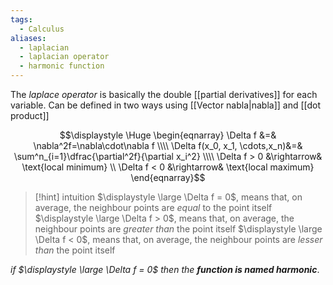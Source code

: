 ```yaml
---
tags:
  - Calculus
aliases:
  - laplacian
  - laplacian operator
  - harmonic function
---
```

The *laplace operator* is basically the double [[partial derivatives]] for each variable. Can be defined in two ways using [[Vector nabla|nabla]] and [[dot product]]

$$\displaystyle \Huge \begin{eqnarray} 
\Delta f &=& \nabla^2f=\nabla\cdot\nabla f 
\\\\
\Delta f(x_0, x_1, \cdots,x_n)&=& \sum^n_{i=1}\dfrac{\partial^2f}{\partial x_i^2}
\\\\
\Delta f > 0 &\rightarrow& \text{local minimum}
\\
\Delta f < 0 &\rightarrow& \text{local maximum}
\end{eqnarray}$$

>[!hint] intuition
>$\displaystyle \large \Delta f = 0$, means that, on average, the neighbour points are *equal* to the point itself
>$\displaystyle \large \Delta f > 0$, means that, on average, the neighbour points are *greater than* the point itself
>$\displaystyle \large \Delta f < 0$, means that, on average, the neighbour points are *lesser than* the point itself

*if $\displaystyle \large \Delta f = 0$ then the **function is named harmonic***.